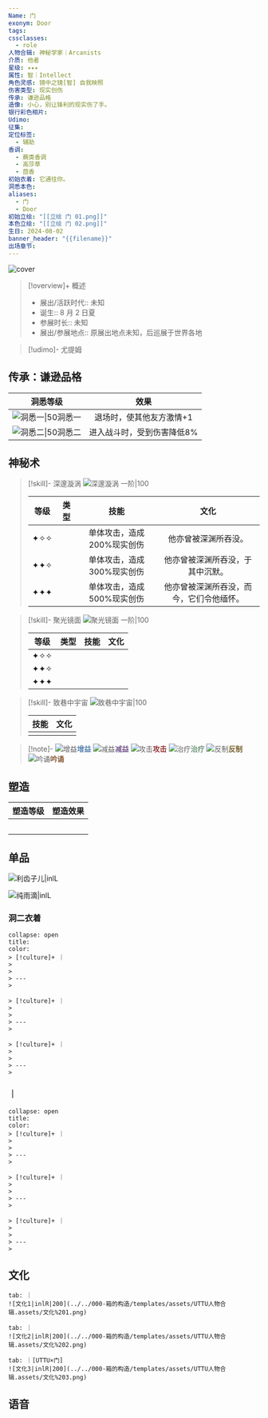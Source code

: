 ```yaml
---
Name: 门
exonym: Door
tags: 
cssclasses:
  - role
人物合辑: 神秘学家｜Arcanists
介质: 他者
星级: ✦✦✦
属性: 智｜Intellect
角色灵感: 镜中之镜[智] 自我映照
伤害类型: 现实创伤
传承: 谦逊品格
造像: 小心，别让锋利的现实伤了手。
银行彩色相片: 
Udimo: 
征集: 
定位标签:
  - 辅助
香调:
  - 蕨类香调
  - 高莎草
  - 茴香
初始衣着: 它通往你。
洞悉本色: 
aliases:
  - 门
  - Door
初始立绘: "[[立绘 门 01.png]]"
本色立绘: "[[立绘 门 02.png]]"
生日: 2024-08-02
banner_header: "{{filename}}"
出场章节:
---
```

![cover](assets/门｜Door.assets/立绘%20门%2001.png)

> [!overview]+ 概述
> - 展出/活跃时代:: 未知
> - 诞生:: 8 月 2 日夏
> - 参展时长:: 未知
> - 展出/参展地点:: 原展出地点未知，后巡展于世界各地

> [!udimo]- 尤提姆
> 
> 

## 传承：谦逊品格

|                           洞悉等级                           |            效果            |
| :----------------------------------------------------------: | :------------------------: |
| ![洞悉一\|50](../../000-箱的构造/templates/assets/UTTU人物合辑.assets/图标%20洞悉Ⅰ.png)洞悉一 |  退场时，使其他友方激情+1  |
| ![洞悉二\|50](../../000-箱的构造/templates/assets/UTTU人物合辑.assets/图标%20洞悉Ⅱ.png)洞悉二 | 进入战斗时，受到伤害降低8% |

## 神秘术

> [!skill]- 深邃漩涡
> ![深邃漩涡 一阶|100](assets/门｜Door.assets/神秘术%20深邃漩涡1.png)
> 
> | 等级 | 类型 |            技能            |                   文化                   |
> | :--: | :--: | :------------------------: | :--------------------------------------: |
> | ✦✧✧  |      | 单体攻击，造成200%现实创伤 |           他亦曾被深渊所吞没。           |
> | ✦✦✧  |      | 单体攻击，造成300%现实创伤 |     他亦曾被深渊所吞没，于其中沉默。     |
> | ✦✦✦  |      | 单体攻击，造成500%现实创伤 | 他亦曾被深渊所吞没，而今，它们令他缅怀。 |
> 

> [!skill]- 聚光镜面
> ![聚光镜面 一阶|100](assets/门｜Door.assets/神秘术%20聚光镜面1.png)
> 
> | 等级  | 类型  | 技能  | 文化  |
> | :-: | :-: | :-: | :-: |
> | ✦✧✧ |     |     |     |
> | ✦✦✧ |     |     |     |
> | ✦✦✦ |     |     |     |
> 

> [!skill]- 致巷中宇宙
> ![致巷中宇宙|100](assets/门｜Door.assets/至终的仪式%20致巷中宇宙.png)
> 
> | 技能 | 文化 |
> | :--: | :--: |
> |      |      |
> 



> [!note]- 
> ![增益](../../000-箱的构造/templates/assets/UTTU人物合辑.assets/Buff.png)<b><font color="#5c87b3">增益</font></b>
> ![减益](../../000-箱的构造/templates/assets/UTTU人物合辑.assets/Debuff.png)<b><font color="#7B5E91">减益</font></b>
> ![攻击](../../000-箱的构造/templates/assets/UTTU人物合辑.assets/Attack.png)<b><font color="#933334">攻击</font></b>
> ![治疗](../../000-箱的构造/templates/assets/UTTU人物合辑.assets/Health.png)<b><font color="#6F967A">治疗</font></b>
> ![反制](../../000-箱的构造/templates/assets/UTTU人物合辑.assets/Counter.png)<b><font color="#78652F">反制</font></b>
> ![吟诵](../../000-箱的构造/templates/assets/UTTU人物合辑.assets/Channel.png)<b><font color="#895C39">吟诵</font></b>

## 塑造

| 塑造等级 | 塑造效果 |
| :--: | :--: |
|      |      |
|      |      |
|      |      |
|      |      |
|      |      |


## 单品

![利齿子儿|inlL](../../000-箱的构造/templates/assets/UTTU人物合辑.assets/货币%20利齿子儿.png)

![纯雨滴|inlL](../../000-箱的构造/templates/assets/UTTU人物合辑.assets/货币%20纯雨滴.png)

### 洞二衣着

````ad-flex
collapse: open
title: 
color: 
> [!culture]+ ｜
> 
> 
> ---
> 

> [!culture]+ ｜
> 
> 
> ---
> 

> [!culture]+ ｜
> 
> 
> ---
> 
````

### ｜

````ad-flex
collapse: open
title: 
color: 
> [!culture]+ ｜
> 
> 
> ---
> 

> [!culture]+ ｜
> 
> 
> ---
> 

> [!culture]+ ｜
> 
> 
> ---
> 
````

## 文化

````tabs
tab: ｜
![文化1|inlR|200](../../000-箱的构造/templates/assets/UTTU人物合辑.assets/文化%201.png)

tab: ｜
![文化2|inlR|200](../../000-箱的构造/templates/assets/UTTU人物合辑.assets/文化%202.png)

tab: ｜[UTTU×门]
![文化3|inlR|200](../../000-箱的构造/templates/assets/UTTU人物合辑.assets/文化%203.png)

````

## 语音

